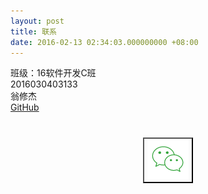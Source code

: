 ```yaml
---
layout: post
title: 联系
date: 2016-02-13 02:34:03.000000000 +08:00
---
```

班级：16软件开发C班<br>
2016030403133<br>
翁修杰<br>
[GitHub](https://github.com/banbanzzz)<br>
<center>
<h1>
<a href="https://github.com/banbanzzz" target="blank" class="fa fa-github"></a>
<button style="background-color:rgba(139,139,139,0)" class="fa fa-circle" data-modal="modal-3"><img src="assets/images/微信.png"></button>
</h1>

</center>

